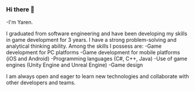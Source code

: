 ### Hi there 👋
-I'm Yaren.

I graduated from software engineering and have been developing my skills in game development for 3 years. I have a strong problem-solving and analytical thinking ability. Among the skills I possess are:
-Game development for PC platforms
-Game development for mobile platforms (iOS and Android)
-Programming languages (C#, C++, Java)
-Use of game engines (Unity Engine and Unreal Engine)
-Game design

I am always open and eager to learn new technologies and collaborate with other developers and teams.
<!--
**medusouzoa/medusouzoa** is a ✨ _special_ ✨ repository because its `README.md` (this file) appears on your GitHub profile.

Here are some ideas to get you started:

- 🔭 I’m currently working on ...
- 🌱 I’m currently learning ...
- 👯 I’m looking to collaborate on ...
- 🤔 I’m looking for help with ...
- 💬 Ask me about ...
- 📫 How to reach me: ...
- 😄 Pronouns: ...
- ⚡ Fun fact: ...
-->
